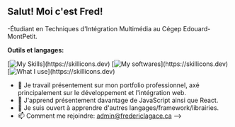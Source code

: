 ## Salut! Moi c'est Fred!

 -Étudiant en Techniques d'Intégration Multimédia au Cégep Edouard-MontPetit.


**Outils et langages:**

[![My Skills](https://skillicons.dev/icons?i=html,css,sass,js,)](https://skillicons.dev)
[![My softwares](https://skillicons.dev/icons?i=ae,blender,figma,github,ai,vscode,webstorm,)](https://skillicons.dev)
[![What I use](https://skillicons.dev/icons?i=discord,gmail,linkedin,netlify,nodejs,npm,)](https://skillicons.dev)
- 🔭 Je travail présentement sur mon portfolio professionnel, axé principalement sur le développement et l'intégration web.
- 🌱 J'apprend présentement davantage de JavaScript ainsi que React.
- 👯 Je suis ouvert à apprendre d'autres langages/framework/librairies.
- 📫 Comment me rejoindre: admin@fredericlagace.ca
-->
